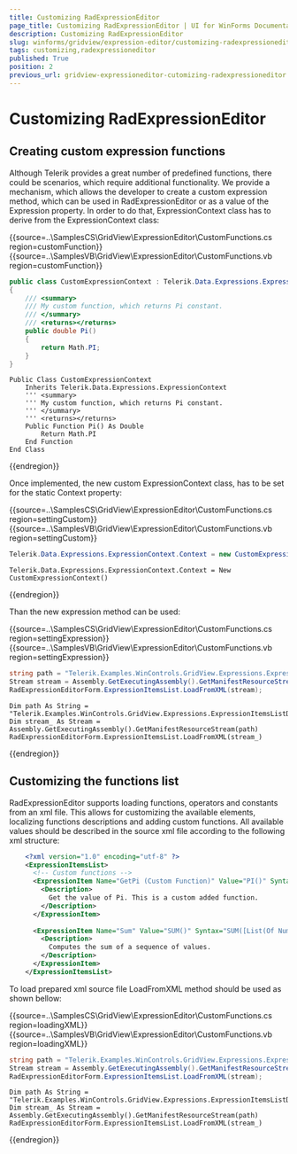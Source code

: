```yaml
---
title: Customizing RadExpressionEditor
page_title: Customizing RadExpressionEditor | UI for WinForms Documentation
description: Customizing RadExpressionEditor
slug: winforms/gridview/expression-editor/customizing-radexpressioneditor
tags: customizing,radexpressioneditor
published: True
position: 2
previous_url: gridview-expressioneditor-cutomizing-radexpressioneditor
---
```


# Customizing RadExpressionEditor



## Creating custom expression functions

Although Telerik provides a great number of predefined functions, there could be scenarios, which require additional functionality. We provide a mechanism, which allows the developer to create a custom expression method, which can be used in RadExpressionEditor or as a value of the Expression property. In order to do that, ExpressionContext class has to derive from the ExpressionContext class:

{{source=..\SamplesCS\GridView\ExpressionEditor\CustomFunctions.cs region=customFunction}} 
{{source=..\SamplesVB\GridView\ExpressionEditor\CustomFunctions.vb region=customFunction}} 

````C#
public class CustomExpressionContext : Telerik.Data.Expressions.ExpressionContext
{
    /// <summary>
    /// My custom function, which returns Pi constant.
    /// </summary>
    /// <returns></returns>
    public double Pi()
    {
        return Math.PI;
    }
}

````
````VB.NET
Public Class CustomExpressionContext
    Inherits Telerik.Data.Expressions.ExpressionContext
    ''' <summary>
    ''' My custom function, which returns Pi constant.
    ''' </summary>
    ''' <returns></returns>
    Public Function Pi() As Double
        Return Math.PI
    End Function
End Class

````

{{endregion}} 

Once implemented, the new custom ExpressionContext class, has to be set for the static Context property:

{{source=..\SamplesCS\GridView\ExpressionEditor\CustomFunctions.cs region=settingCustom}} 
{{source=..\SamplesVB\GridView\ExpressionEditor\CustomFunctions.vb region=settingCustom}} 

````C#
Telerik.Data.Expressions.ExpressionContext.Context = new CustomExpressionContext();

````
````VB.NET
Telerik.Data.Expressions.ExpressionContext.Context = New CustomExpressionContext()

````

{{endregion}} 

Than the new expression method can be used:

{{source=..\SamplesCS\GridView\ExpressionEditor\CustomFunctions.cs region=settingExpression}} 
{{source=..\SamplesVB\GridView\ExpressionEditor\CustomFunctions.vb region=settingExpression}} 

````C#
string path = "Telerik.Examples.WinControls.GridView.Expressions.ExpressionItemsListData.xml";
Stream stream = Assembly.GetExecutingAssembly().GetManifestResourceStream(path);
RadExpressionEditorForm.ExpressionItemsList.LoadFromXML(stream);

````
````VB.NET
Dim path As String = "Telerik.Examples.WinControls.GridView.Expressions.ExpressionItemsListData.xml"
Dim stream_ As Stream = Assembly.GetExecutingAssembly().GetManifestResourceStream(path)
RadExpressionEditorForm.ExpressionItemsList.LoadFromXML(stream_)

````

{{endregion}} 

## Customizing the functions list

RadExpressionEditor supports loading functions, operators and constants from an xml file. This allows for customizing the available elements, localizing functions descriptions and adding custom functions. All available values should be described in the source xml file according to the following xml structure:

````xml
	<?xml version="1.0" encoding="utf-8" ?>
	<ExpressionItemsList>
	  <!-- Custom functions -->
	  <ExpressionItem Name="GetPi (Custom Function)" Value="PI()" Syntax="PI()" Type="OtherFunc">
	    <Description>
	      Get the value of Pi. This is a custom added function.
	    </Description>
	  </ExpressionItem>
	
	  <ExpressionItem Name="Sum" Value="SUM()" Syntax="SUM([List(Of Number)])" Type="AggregateFunc">
	    <Description>
	      Computes the sum of a sequence of values.
	    </Description>
	  </ExpressionItem>
	</ExpressionItemsList>
````

To load prepared xml source file LoadFromXML method should be used as shown bellow:


{{source=..\SamplesCS\GridView\ExpressionEditor\CustomFunctions.cs region=loadingXML}} 
{{source=..\SamplesVB\GridView\ExpressionEditor\CustomFunctions.vb region=loadingXML}} 

````C#
string path = "Telerik.Examples.WinControls.GridView.Expressions.ExpressionItemsListData.xml";
Stream stream = Assembly.GetExecutingAssembly().GetManifestResourceStream(path);
RadExpressionEditorForm.ExpressionItemsList.LoadFromXML(stream);

````
````VB.NET
Dim path As String = "Telerik.Examples.WinControls.GridView.Expressions.ExpressionItemsListData.xml"
Dim stream_ As Stream = Assembly.GetExecutingAssembly().GetManifestResourceStream(path)
RadExpressionEditorForm.ExpressionItemsList.LoadFromXML(stream_)

````

{{endregion}} 